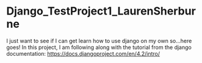 # Django_TestProject1_LaurenSherburne
I just want to see if I can get learn how to use django on my own so...here goes! In this project, I am following along with the tutorial from
the django documentation: https://docs.djangoproject.com/en/4.2/intro/
